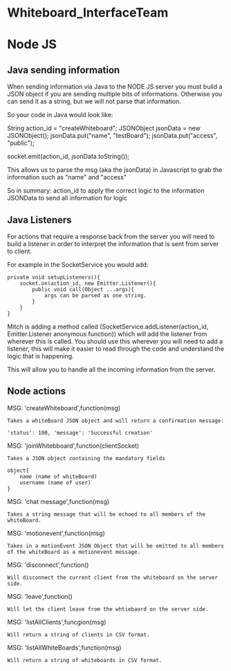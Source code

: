 # Whiteboard_InterfaceTeam

# Node JS

## Java sending information

When sending information via Java to the NODE JS server you must build a JSON object if you are sending multiple bits of informations. Otherwise you can send it as a string, but we will not parse that information.

So your code in Java would look like:

String action_id = "createWhiteboard";
JSONObject jsonData = new JSONObject();
jsonData.put("name", "testBoard");
jsonData.put("access", "public");

socket.emit(action_id, jsonData.toString());

This allows us to parse the msg (aka the jsonData) in Javascript to grab the information such as "name" and "access"

So in summary:
	action_id to apply the correct logic to the information
	JSONData to send all information for logic 
	
## Java Listeners

For actions that require a response back from the server you will need to build a listener in order to interpret the information that is sent from server to client.

For example in the SocketService you would add:
	

	private void setupListeners(){
		socket.on(action_id, new Emitter.Listener(){
			public void call(Object ...args){
				args can be parsed as one string.
			}
		}
	}

Mitch is adding a method called (SocketService.addListener(action_id, Emitter.Listener anonymous function)) which will add the listener from wherever this is called. You should use this wherever you will need to add a listener, this will make it easier to read through the code and understand the logic that is happening.

This will allow you to handle all the incoming information from the server.

## Node actions
MSG: 'createWhiteboard',function(msg)
    
    Takes a whiteBoard JSON object and will return a confirmation message:

    'status': 100, 'message': 'Successful creation'


MSG: 'joinWhitebboard',function(clientSocket)

    Takes a JSON object containing the mandatory fields

    object{
        name (name of whiteBoard)
        username (name of user)
    }


MSG: 'chat message',function(msg)

    Takes a string message that will be echoed to all members of the whiteBoard.

MSG: 'motionevent',function(msg)

    Takes in a motionEvent JSON Object that will be emitted to all members of the whiteBoard as a motionevent message.

MSG: 'disconnect',function()

    Will disconnect the current client from the whiteboard on the server side.

MSG: 'leave',function()

    Will let the client leave from the whtiebaord on the server side.

MSG: 'listAllClients',funcgion(msg)

    Will return a string of clients in CSV format.

MSG: 'listAllWhiteBoards',function(msg)

    Will return a string of whiteboards in CSV format.
